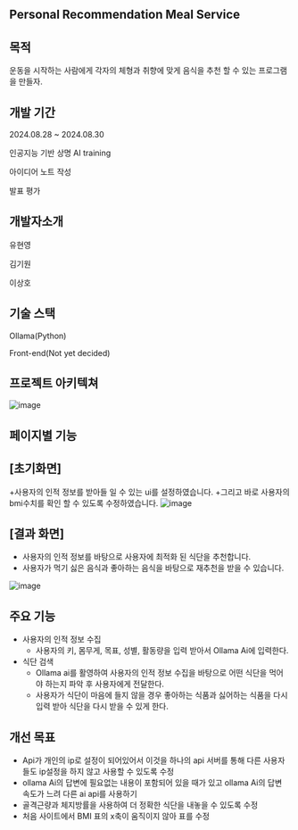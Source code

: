## Personal Recommendation Meal Service

## 목적
운동을 시작하는 사람에게 각자의 체형과 취향에 맞게 음식을 추천 할 수 있는 프로그램을 만들자.

## 개발 기간
2024.08.28 ~ 2024.08.30

인공지능 기반 상명 AI training

아이디어 노트 작성

발표 평가

## 개발자소개

유현영 

김기원

이상호

## 기술 스택
Ollama(Python)

Front-end(Not yet decided)

## 프로젝트 아키텍쳐

![image](https://github.com/user-attachments/assets/c15ceca1-7aab-4338-8ab5-cab300bedd9c)

## 페이지별 기능

## [초기화면]
+사용자의 인적 정보를 받아들 일 수 있는 ui를 설정하였습니다.
+그리고 바로 사용자의 bmi수치를 확인 할 수 있도록 수정하였습니다.
![image](https://github.com/user-attachments/assets/1c7815c2-a512-4701-ac96-dace796b88b0)

## [결과 화면]
+ 사용자의 인적 정보를 바탕으로 사용자에 최적화 된 식단을 추천합니다.
+ 사용자가 먹기 싫은 음식과 좋아하는 음식을 바탕으로 재추천을 받을 수 있습니다.

![image](https://github.com/user-attachments/assets/98330f2e-15b2-4a36-bc5d-cf9643cd58dd )


## 주요 기능
+ 사용자의 인적 정보 수집
    + 사용자의 키, 몸무게, 목표, 성별, 활동량을 입력 받아서 Ollama Ai에 입력한다.
+ 식단 검색
  + Ollama ai를 활영하여 사용자의 인적 정보 수집을 바탕으로 어떤 식단을 먹어야 하는지 파악 후 사용자에게 전달한다.
  + 사용자가 식단이 마음에 들지 않을 경우 좋아하는 식품과 싫어하는 식품을 다시 입력 받아 식단을 다시 받을 수 있게 한다.



## 개선 목표
+ Api가 개인의 ip로 설정이 되어있어서 이것을 하나의 api 서버를 통해 다른 사용자들도 ip설정을 하지 않고 사용할 수 있도록 수정
+ ollama Ai의 답변에 필요없는 내용이 포함되어 있을 때가 있고 ollama Ai의 답변 속도가 느려 다른 ai api를 사용하기
+ 골격근량과 체지방률을 사용하여 더 정확한 식단을 내놓을 수 있도록 수정
+ 처음 사이트에서 BMI 표의 x축이 움직이지 않아 표를 수정
